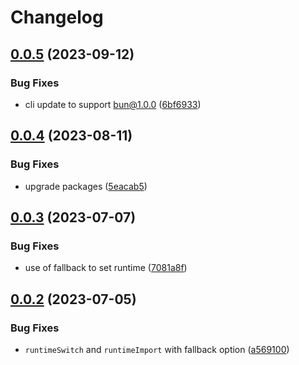 # Changelog

## [0.0.5](https://github.com/stijnvanhulle/js-runtime/compare/js-runtime-v0.0.4...js-runtime-v0.0.5) (2023-09-12)


### Bug Fixes

* cli update to support bun@1.0.0 ([6bf6933](https://github.com/stijnvanhulle/js-runtime/commit/6bf693364e050688e192a0f34b35473f9bf3695e))

## [0.0.4](https://github.com/stijnvanhulle/js-runtime/compare/js-runtime-v0.0.3...js-runtime-v0.0.4) (2023-08-11)


### Bug Fixes

* upgrade packages ([5eacab5](https://github.com/stijnvanhulle/js-runtime/commit/5eacab504f7aa00a03a53610e139e95247f71e32))

## [0.0.3](https://github.com/stijnvanhulle/js-runtime/compare/js-runtime-v0.0.2...js-runtime-v0.0.3) (2023-07-07)


### Bug Fixes

* use of fallback to set runtime ([7081a8f](https://github.com/stijnvanhulle/js-runtime/commit/7081a8f7e207ff9cb1a42e2355ab09be97bab221))

## [0.0.2](https://github.com/stijnvanhulle/js-runtime/compare/js-runtime-v0.0.1...js-runtime-v0.0.2) (2023-07-05)


### Bug Fixes

* `runtimeSwitch` and `runtimeImport` with fallback option ([a569100](https://github.com/stijnvanhulle/js-runtime/commit/a569100f6249af0d56d4411a6a70cb44a51bef28))
